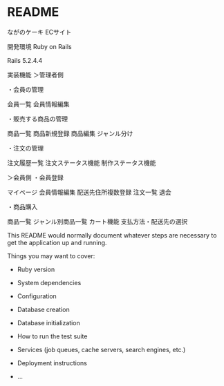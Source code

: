 # README

ながのケーキ ECサイト

開発環境
Ruby on Rails

Rails 5.2.4.4

実装機能
＞管理者側

・会員の管理

会員一覧 会員情報編集

・販売する商品の管理

商品一覧 商品新規登録 商品編集 ジャンル分け

・注文の管理

注文履歴一覧 注文ステータス機能 制作ステータス機能

＞会員側 ・会員登録

マイページ 会員情報編集 配送先住所複数登録 注文一覧 退会

・商品購入

商品一覧 ジャンル別商品一覧 カート機能 支払方法・配送先の選択




This README would normally document whatever steps are necessary to get the
application up and running.

Things you may want to cover:

* Ruby version

* System dependencies

* Configuration

* Database creation

* Database initialization

* How to run the test suite

* Services (job queues, cache servers, search engines, etc.)

* Deployment instructions

* ...
